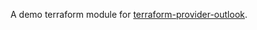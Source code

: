 A demo terraform module for [terraform-provider-outlook](https://github.com/magodo/terraform-provider-outlook).
